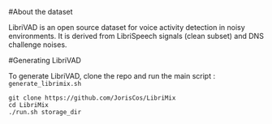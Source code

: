 #About the dataset

LibriVAD is an open source dataset for voice activity detection in noisy environments. 
It is derived from LibriSpeech signals (clean subset) and DNS challenge noises.

#Generating LibriVAD

To generate LibriVAD, clone the repo and run the main script : `generate_librimix.sh`

```
git clone https://github.com/JorisCos/LibriMix
cd LibriMix 
./run.sh storage_dir
```
